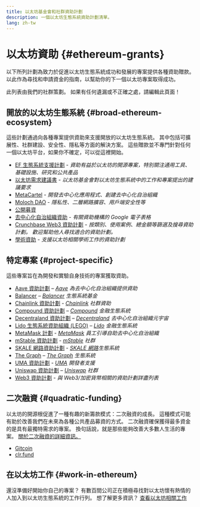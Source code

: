 ```yaml
---
title: 以太坊基金會和社群資助計劃
description: 一個以太坊生態系統資助計劃清單。
lang: zh-tw
---
```


# 以太坊資助 {#ethereum-grants}

以下所列計劃為致力於促進以太坊生態系統成功和發展的專案提供各種資助贈款。 以此作為尋找和申請資金的指南，以幫助你的下一個以太坊專案取得成功。

此列表由我們的社群策劃。 如果有任何遺漏或不正確之處，請編輯此頁面！

## 開放的以太坊生態系統 {#broad-ethereum-ecosystem}

這些計劃通過向各種專案提供資助來支援開放的以太坊生態系統。 其中包括可擴展性、社群建設、安全性、隱私等方面的解決方案。 這些贈款並不專門針對任何一個以太坊平台，如果你不確定，可以從這裡開始。

- [EF 生態系統支援計劃](https://esp.ethereum.foundation) - _資助有益於以太坊的開源專案，特別關注通用工具、基礎設施、研究和公共產品_
- [以太坊需求建議書](https://github.com/ethereum/requests-for-proposals) - _以太坊基金會對以太坊生態系統中的工作和專案提出的建議要求_
- [MetaCartel](https://www.metacartel.org/grants/) - _開發去中心化應用程式、創建去中心化自治組織_
- [Moloch DAO](https://www.molochdao.com/) - _隱私性、二層網路擴容、用戶端安全性等_
- [公開募資](https://opengrants.com/explore)
- [去中心化自治組織資助](https://docs.google.com/spreadsheets/d/1XHc-p_MHNRdjacc8uOEjtPoWL86olP4GyxAJOFO0zxY/edit#gid=0) - _有關資助機構的 Google 電子表格_
- [Crunchbase Web3 資助計劃](https://www.cryptoneur.xyz/web3-grants) - _按類別、使用案例、總金額等篩選及搜尋資助計劃。 歡迎幫助他人尋找適合的資助計劃。_
- [學術資助](https://esp.ethereum.foundation/academic-grants) - _支援以太坊相關學術工作的資助計劃_

## 特定專案 {#project-specific}

這些專案旨在為開發和實驗自身技術的專案獲取資助。

- [Aave 資助計劃](https://aavegrants.org/) – _[Aave](https://aave.com/) 為去中心化自治組織提供資助_
- [Balancer](https://balancergrants.notion.site/Balancer-Community-Grants-23e562c5bc4347cd8304637bff0058e6) – _[Balancer](https://balancer.fi/) 生態系統基金_
- [Chainlink 資助計劃](https://chain.link/community/grants) - _[Chainlink](https://chain.link/) 社群資助_
- [Compound 資助計劃](https://compoundgrants.org/) – _[Compound](https://compound.finance/) 金融生態系統_
- [Decentraland 資助計劃](https://governance.decentraland.org/grants/) – _[Decentraland](https://decentraland.org/) 去中心化自治組織元宇宙_
- [Lido 生態系統資助組織 (LEGO)](https://lego.lido.fi/) – _[Lido](https://lido.fi/) 金融生態系統_
- [MetaMask 計劃](https://metamaskgrants.org/) - _[MetaMask](https://metamask.io/) 員工引導自助去中心化自治組織_
- [mStable 資助計劃](https://docs.mstable.org/advanced/grants-program) - _[mStable](https://mstable.org/) 社群_
- [SKALE 網路資助計劃](https://skale.space/developers#grants) - _[SKALE 網路](https://skale.space/)生態系統_
- [The Graph](https://airtable.com/shrdfvnFvVch3IOVm) – _[The Graph](https://thegraph.com/) 生態系統_
- [UMA 資助計劃](https://grants.umaproject.org/) - _[UMA](https://umaproject.org/) 開發者支援_
- [Uniswap 資助計劃](https://www.unigrants.org/) – _[Uniswap](https://uniswap.org/) 社群_
- [Web3 資助計劃](https://web3grants.net) - _與 Web3/加密貨幣相關的資助計劃詳盡列表_

## 二次融資 {#quadratic-funding}

以太坊的開源根促進了一種有趣的新籌款模式：二次融資的成長。 這種模式可能有助於改善我們在未來為各種公共產品募資的方式。 二次融資確保獲得最多資金的是具有最獨特需求的專案。 換句話說，就是那些能夠改善大多數人生活的專案。 [關於二次融資的詳細資訊。](/defi/#quadratic-funding)

- [Gitcoin](https://gitcoin.co/grants)
- [clr.fund](https://clr.fund/)

## 在以太坊工作 {#work-in-ethereum}

還沒準備好開始你自己的專案？ 有數百間公司正在積極尋找對以太坊懷有熱情的人加入到以太坊生態系統的工作行列。 想了解更多資訊？ [查看以太坊相關工作](/community/get-involved/#ethereum-jobs)
